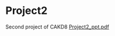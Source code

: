 # Project2
Second project of CAKD8
[Project2_ppt.pdf](https://github.com/JHtiger98/Project2/files/10882733/Project2_ppt.pdf)

